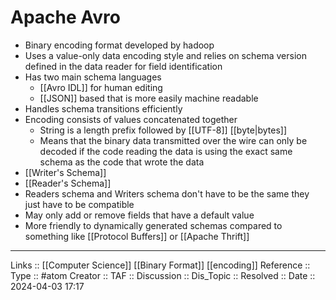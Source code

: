 # Apache Avro

- Binary encoding format developed by hadoop
- Uses a value-only data encoding style and relies on schema version defined in the data reader for field identification
- Has two main schema languages
	- [[Avro IDL]] for human editing
	- [[JSON]] based that is more easily machine readable
- Handles schema transitions efficiently
- Encoding consists of values concatenated together
	- String is a length prefix followed by [[UTF-8]] [[byte|bytes]]
	- Means that the binary data transmitted over the wire can only be decoded if the code reading the data is using the exact same schema as the code that wrote the data
- [[Writer's Schema]]
- [[Reader's Schema]]
- Readers schema and Writers schema don't have to be the same they just have to be compatible
- May only add or remove fields that have a default value
- More friendly to dynamically generated schemas compared to something like [[Protocol Buffers]] or [[Apache Thrift]]
---
Links :: [[Computer Science]] [[Binary Format]] [[encoding]]
Reference ::
Type :: #atom
Creator ::
TAF ::
Discussion ::
Dis_Topic :: 
Resolved ::
Date :: 2024-04-03 17:17
